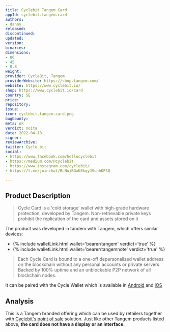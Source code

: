```yaml
---
title: Cyclebit Tangem Card
appId: cyclebit.tangem.card
authors:
- danny
released: 
discontinued: 
updated: 
version: 
binaries: 
dimensions:
- 86
- 45
- 0.8
weight: 
provider: CycleBit, Tangem
providerWebsite: https://shop.tangem.com/
website: https://www.cyclebit.io/
shop: https://www.cyclebit.io/card
country: SE
price: 
repository: 
issue: 
icon: cyclebit.tangem.card.png
bugbounty: 
meta: ok
verdict: noita
date: 2022-04-18
signer: 
reviewArchive: 
twitter: Cycle_bit
social:
- https://www.facebook.com/hellocyclebit
- https://medium.com/@cyclebit
- https://www.instagram.com/cyclebit/
- https://t.me/joinchat/BLNuiBGxK6kqyJVunhKP5Q

---
```


## Product Description 

> Cycle Card is a 'cold storage' wallet with high-grade hardware protection, developed by Tangem. Non-retrievable private keys prohibit the replication of the card and assets stored on it

The product was developed in tandem with Tangem, which offers similar devices: 

- {% include walletLink.html wallet='bearer/tangem' verdict='true' %}
- {% include walletLink.html wallet='bearer/tangemnote' verdict='true' %}

> Each Cycle Card is bound to a one-off depersonalized wallet address on the blockchain without any personal accounts or private servers. Backed by 100% uptime and an unblockable P2P network of all blockchain nodes.

It can be paired with the Cycle Wallet which is available in [Android](https://play.google.com/store/apps/details?id=io.cyclebit.wallet) and [iOS](https://apps.apple.com/us/app/cycle-wallet/id1533957295)

## Analysis 

This is a Tangem branded offering which can be used by retailers together with [Cyclebit's point of sale](https://www.cyclebit.io/pos) solution. Just like other Tangem products listed above, **the card does not have a display or an interface.** 